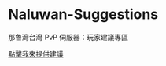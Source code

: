 # Naluwan-Suggestions
那魯灣台灣 PvP 伺服器：玩家建議專區

<a href="https://github.com/lulu2002/Naluwan-Suggestions/issues/new">點擊我來提供建議</a>
